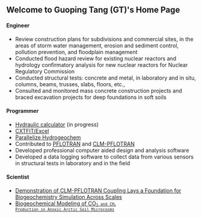 ## Welcome to Guoping Tang (GT)'s Home Page 

#### Engineer 
* Review construction plans for subdivisions and commercial sites, in the areas of storm water management, erosion and sediment control, pollution prevention, and floodplain management 
* Conducted flood hazard review for existing nuclear reactors and hydrology confirmatory analysis for new nuclear reactors for Nuclear Regulatory Commission
* Conducted structural tests: concrete and metal, in laboratory and in situ, columns, beams, trusses, slabs, floors, etc.,  
* Consulted and monitored mass concrete construction projects and braced excavation projects for deep foundations in soft soils

#### Programmer
* [Hydraulic calculator](https://github.com/t6g/HydraulicCalculator) (in progress) 
* [CXTFIT/Excel](https://cxtfit.github.io)
* [Parallelize Hydrogeochem](http://doi.org/10.1016/j.cageo.2010.04.013) 
* Contributed to [PFLOTRAN](https://bitbucket.org/pflotran/) and [CLM-PFLOTRAN](https://doi.org/10.5194/gmd-9-927-2016) 
* Developed professional computer aided design and analysis software  
* Developed a data logging software to collect data from various sensors in structural tests in laboratory and in the field 

#### Scientist
* [Demonstration of CLM-PFLOTRAN Coupling Lays a Foundation for Biogeochemistry Simulation Across Scales](https://ngee-arctic.ornl.gov/highlights/demonstration-clm-pflotran-coupling-lays-foundation-biogeochemistry-simulation-across)
* [Biogeochemical Modeling of CO<code><sub>2</sub><code> and CH<code><sub>4</sub></code> Production in Anoxic Arctic Soil Microcosms](https://ngee-arctic.ornl.gov/results/biogeochemical-modeling-co2-and-ch4-production-anoxic-arctic-soil-microcosms)

